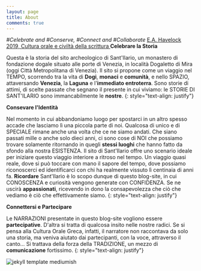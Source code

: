 ```yaml
---
layout: page
title: About
comments: true
---
```


_#Celebrate and #Conserve, #Connect and #Collaborate_
<a href="https://books.google.it/books/about/Cultura_orale_e_civilt%C3%A0_della_scrittura.html?id=q0mjQwAACAAJ&redir_esc=y" target="_blank">E.A. Havelock 2019, Cultura orale e civiltà della scrittura </a>
**Celebrare la Storia**

Questa è la storia del sito archeologico di Sant'Ilario, un monastero di fondazione dogale situato alle porte di Venezia, in località Dogaletto di Mira (oggi Città Metropolitana di Venezia). Il sito si propone come un viaggio nel TEMPO, scorrendo tra la vita di **Dogi**, **monaci** e **comunità**, e nello SPAZIO, attaversando **Venezia**, la **Laguna** e l'**immediato entroterra**. Sono storie di attimi, di scelte passate che segnano il presente in cui viviamo: le STORIE DI SANT'ILARIO sono immancabilmente le **nostre**.
{: style="text-align: justify"}

**Consevare l'Identità**

Nel momento in cui abbandoniamo luogo per spostarci in un altro spesso accade che lasciamo lì una piccola parte di noi. Qualcosa di unico e di SPECIALE rimane anche una volta che ce ne siamo andati. 
Che siano passati mille o anche solo dieci anni, ci sono cose di NOI che possiamo trovare solamente ritornando in quegli **stessi luoghi** che hanno fatto da sfondo alla nostra ESISTENZA. Il sito di Sant'Ilario offre uno scenario ideale per iniziare questo viaggio interiore a ritroso nel tempo. Un viaggio quasi reale, dove si può toccare con mano il sapore del tempo, dove possiamo riconoscerci ed identificarci con chi ha realmente vissuto lì centinaia di anni fa. 
**Ricordare** Sant'Ilario è lo scopo dunque di questo blog-site, in cui CONOSCENZA e curiosità vengono generate con CONFIDENZA. Se ne uscirà **appassionati**, ricevendo in dono la consapevolezza che ciò che vediamo è ciò che effettivamente siamo.
{: style="text-align: justify"}

**Connettersi e Partecipare**

Le NARRAZIONI presentate in questo blog-site vogliono essere **partecipative**. D'altra si tratta di qualcosa insito nelle nostre radici. Se si pensa alla Cultura Orale Greca, infatti, il narratore non raccontava da solo una storia, ma veniva aiutato dai partecipanti, con la voce, attraverso il canto… Si trattava della forza della TRADIZIONE, un mezzo di **comunicazione** fortissimo.
{: style="text-align: justify"}


![jekyll template mediumish]({{site.baseurl}}/assets/images/theme1.jpg)



